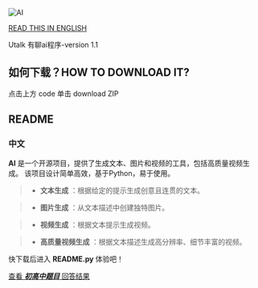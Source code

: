 ![AI](https://img.picgo.net/2025/04/30/1837a59632b11cabc.png)

[READ THIS IN ENGLISH](https://github.com/CLSshizhuoyu/ai/blob/main/README_en.md)

Utalk 有聊ai程序-version 1.1

## 如何下载？HOW TO DOWNLOAD IT?

点击上方 code 单击 download ZIP

## README

### 中文

**AI** 是一个开源项目，提供了生成文本、图片和视频的工具，包括高质量视频生成。
	该项目设计简单高效，基于Python，易于使用。

> + **文本生成** ：根据给定的提示生成创意且连贯的文本。

> + **图片生成** ：从文本描述中创建独特图片。

> + **视频生成** ：根据文本提示生成视频。

> + **高质量视频生成** ：根据文本描述生成高分辨率、细节丰富的视频。

快下载后进入 **README.py** 体验吧！

[查看 ***初高中题目*** 回答结果](https://github.com/CLSshizhuoyu/ai/blob/main/testResult.md)
